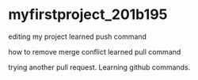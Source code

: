 # myfirstproject_201b195
editing my project
learned push command

how to remove merge conflict
learned pull command

trying another pull request.
Learning github commands.
